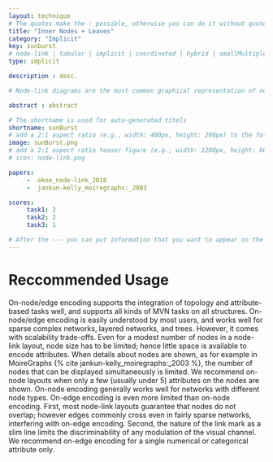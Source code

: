 ```yaml
---
layout: technique
# The quotes make the : possible, otherwise you can do it without quotes
title: "Inner Nodes + Leaves"
category: "Implicit"
key: sunburst
# node-link | tabular | implicit | coordinated | hybrid | smallMultiples
type: implicit

description : desc.

# Node-link diagrams are the most common graphical representation of networks. In a node-link diagram, the nodes are drawn as point marks and the links as line/curve marks connecting the nodes. Node link layouts are the subject of its own field of study -- graph drawing -- and countless algorithms for node-link layouts have been developed.

abstract : abstract

# The shortname is used for auto-generated titels
shortname: sunBurst
# add a 2:1 aspect ratio (e.g., width: 400px, height: 200px) to the folder /assets/images/papers/
image: sunBurst.png
# add a 2:1 aspect ratio teaser figure (e.g., width: 1200px, height: 600px) to the folder /assets/images/papers/
# icon: node-link.png

papers:
     -  okoe_node-link_2018
     -  jankun-kelly_moiregraphs:_2003

scores:
     task1: 2
     task2: 2
     task3: 1

# After the --- you can put information that you want to appear on the website using markdown formatting or HTML. A good example are acknowledgements, extra references, an erratum, etc.
---
```


# Reccommended Usage

On-node/edge encoding supports the integration of topology and attribute-based tasks well, and supports all kinds of MVN tasks on all structures. On-node/edge encoding is easily understood by most users, and works well for sparse complex networks, layered networks, and trees. However, it comes with scalability trade-offs. Even for a modest number of nodes in a node-link layout, node size has to be limited; hence little space is available to encode attributes. When details about nodes are shown, as for example in MoireGraphs {% cite jankun-kelly_moiregraphs:_2003 %}, the number of nodes that can be displayed simultaneously is limited. We recommend on-node layouts when only a few (usually under 5) attributes on the nodes are shown. On-node encoding generally works well for networks with different node types. On-edge encoding is even more limited than on-node encoding. First, most node-link layouts guarantee that nodes do not overlap; however edges commonly cross even in fairly sparse networks, interfering with on-edge encoding. Second, the nature of the link mark as a slim line limits the discriminability of any modulation of the visual channel. We recommend on-edge encoding for a single numerical or categorical attribute only.  



